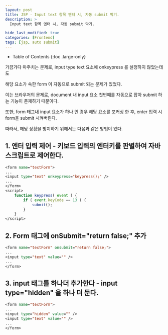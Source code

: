 ```yaml
---
layout: post
title: JSP - Input text 항목 엔터 시, 자동 submit 막기.
description: >
  Input text 항목 엔터 시, 자동 submit 막기.

hide_last_modified: true
categories: [Frontend]
tags: [jsp, auto submit]
---
```


- Table of Contents
{:toc .large-only}

가끔가다 마주치는 문제로, input type text 요소에 onkeypress 를 설정하지 않았는데도

해당 요소가 속한 form 이 자동으로 submit 되는 문제가 있었다.

이는 브라우저의 문제로, document 내 input 요소 첫번째를 자동으로 잡아 submit 하는 기능이 존재하기 때문이다.

또한, form 태그내 input 요소가 하나 인 경우 해당 요소를 포커싱 한 후, enter 입력 시 form을 submit 시켜버린다.

따라서, 해당 상황을 방지하기 위해서는 다음과 같은 방법이 있다.

## 1. 엔터 입력 제어 - 키보드 입력의 엔터키를 판별하여 자바스크립트로 제어한다.

```jsp
<form name="textForm">
...
<input type="text" onkeypress="keypress();" />
...
</form>
<script>
	function keypress( event ) {
    	if ( event.keyCode == 13 ) {
        	submit();
        }
    }
</script>
```

## 2. Form 태그에 onSubmit="return false;" 추가

```jsp
<form name="textForm" onsubmit="return false;">
...
<input type="text" value="" />
...
</form>
```

## 3. input 태그를 하나더 추가한다 - input type="hidden" 을 하나 더 둔다.

```jsp
<form name="textForm">
...
<input type="hidden" value="" />
<input type="text" value="" />
...
</form>
```
